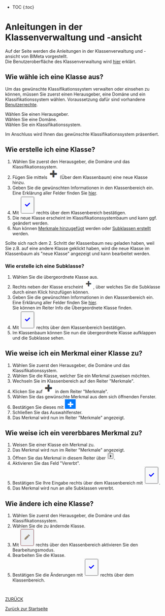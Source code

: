 * TOC
{:toc}

# Anleitungen in der Klassenverwaltung und -ansicht
Auf der Seite werden die Anleitungen in der Klassenverwaltung und -ansicht von BIMeta vorgestellt. <br>
Die Benutzeroberfläche des Klassenverwaltung wird [hier](2.3.1_UIKlasse.md) erklärt.

## Wie wähle ich eine Klasse aus?
Um das gewünschte Klassifikationssystem verwalten oder einsehen zu können, müssen Sie zuerst einen Herausgeber, eine Domäne und ein Klassifikationssystem wählen.
Voraussetzung dafür sind vorhandene [Benutzerrechte](2.1_Anmeldung.md#wie-sehe-ich-meine-benutzerrechte-ein).

Wählen Sie einen Herausgeber. <br>
Wählen Sie eine Domäne. <br>
Wählen Sie ein Klassifikationssystem.<br>

Im Anschluss wird Ihnen das gewünschte Klassifikationssystem präsentiert.

## Wie erstelle ich eine Klasse?
1. Wählen Sie zuerst den Herausgeber, die Domäne und das Klassifikationssystem.
3. Fügen Sie mittels ![Plus-Symbol](../Bilder/Plus-Symbol.png) (Über dem Klassenbaum) eine neue Klasse hinzu.
4. Geben Sie die gewünschten Informationen in den Klassenbereich ein. Eine Erklärung aller Felder finden Sie [hier](3.2.1_FelderKlasse.md).
5. Mit ![Bestaetigung](../Bilder/Bestaetigung.png) rechts über dem Klassenbereich bestätigen.
6. Die neue Klasse erscheint im Klassifikationssystembaum und kann ggf. geändert werden.
7. Nun können [Merkmale hinzugefügt](#wie-weise-ich-ein-merkmal-einer-klasse-zu) werden oder [Subklassen erstellt](#wie-erstelle-ich-eine-subklasse) werden.


Sollte sich nach dem 2. Schritt der Klassenbaum neu geladen haben, weil Sie z.B. auf eine andere Klasse geklickt haben, wird die neue Klasse im Klassenbaum als "neue Klasse" angezeigt und kann bearbeitet werden.


### Wie erstelle ich eine Subklasse?
1. Wählen Sie die übergeordnete Klasse aus.
2. Rechts neben der Klasse erscheint ![HinzufügenSubklasse](../Bilder/HinzufuegenSubklasse.png), über welches Sie die Subklasse durch einen Klick hinzufügen können.<br>
3. Geben Sie die gewünschten Informationen in den Klassenbereich ein. Eine Erklärung aller Felder finden Sie [hier](3.2.1_FelderKlasse.md). <br> Sie können im Reiter Info die Übergeordnete Klasse finden.
4. Mit ![Bestaetigung](../Bilder/Bestaetigung.png) rechts über dem Klassenbereich bestätigen.
5. Im Klassenbaum können Sie nun die übergeordnete Klasse aufklappen und die Subklasse sehen.
    
    
## Wie weise ich ein Merkmal einer Klasse zu?
1. Wählen Sie zuerst den Herausgeber, die Domäne und das Klassifikationssystem.
2. Wählen Sie die Klasse, welcher Sie ein Merkmal zuweisen möchten.
3. Wechseln Sie im Klassenbereich auf den Reiter "Merkmale".
4. Klicken Sie auf ![Plus-Symbol](../Bilder/Plus-Symbol.png) in dem Reiter "Merkmale".
5. Wählen Sie das gewünschte Merkmal aus dem sich öffnenden Fenster.
6. Bestätigen Sie dieses mit ![Plus-SymbolMerkmal](../Bilder/PlusMerkmalZuweisen.png)
7. Schließen Sie das Auswahlfenster.
8. Das Merkmal wird nun im Reiter "Merkmale" angezeigt.

## Wie weise ich ein vererbbares Merkmal zu?
1. Weisen Sie einer Klasse ein Merkmal zu.
2. Das Merkmal wird nun im Reiter "Merkmale" angezeigt.
3. Öffnen Sie das Merkmal in diesem Reiter über ![AufklappenMerkmal](/Bilder/AufklappenMerkmal.png).
4. Aktivieren Sie das Feld "Vererbt".
5. Bestätigen Sie Ihre Eingabe rechts über dem Klassenbereich mit ![Bestaetigung](../Bilder/Bestaetigung.png). 
6. Das Merkmal wird nun an alle Subklassen vererbt.


## Wie ändere ich eine Klasse?
1. Wählen Sie zuerst den Herausgeber, die Domäne und das Klassifikationssystem.
2. Wählen Sie die zu ändernde Klasse.
3.  Mit ![Bearbeiten](../Bilder/Bearbeiten.png) rechts über den Klassenbereich aktivieren Sie den Bearbeitungsmodus.
4.  Bearbeiten Sie die Klasse.
5.  Bestätigen Sie die Änderungen mit ![Bestaetigung](../Bilder/Bestaetigung.png) rechts über dem Klassenbereich.

<br>

[ZURÜCK](2.2.0_Anleitungen.md)

[Zurück zur Startseite](https://bimeta-steuerkreis.github.io/Anwenderhilfe/)
